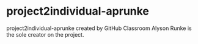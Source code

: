 # project2individual-aprunke
project2individual-aprunke created by GitHub Classroom
 Alyson Runke is the sole creator on the project. 
